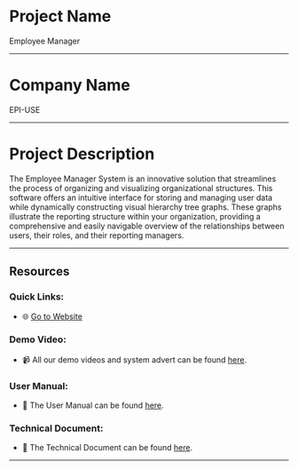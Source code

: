 # Project Name

Employee Manager

<hr>

# Company Name

EPI-USE

<hr>

# Project Description

The Employee Manager System is an innovative solution that streamlines the process of organizing and visualizing organizational structures. This software offers an intuitive interface for storing and managing user data while dynamically constructing visual hierarchy tree graphs. These graphs illustrate the reporting structure within your organization, providing a comprehensive and easily navigable overview of the relationships between users, their roles, and their reporting managers.

<hr> 

## Resources

### Quick Links:
- :globe_with_meridians: <a href="http://ec2-51-20-60-63.eu-north-1.compute.amazonaws.com/" target="_blank">Go to Website</a>

### Demo Video:
- :video_camera: All our demo videos and system advert can be found [here](link).

### User Manual:
- :closed_book: The User Manual can be found [here](https://github.com/P3TROOS/EPI-USE_EmployeeManager/tree/dev/documentation/EmployeeManager-UserManual).

### Technical Document:
- :bookmark_tabs: The Technical Document can be found [here](https://github.com/P3TROOS/EPI-USE_EmployeeManager/tree/dev/documentation/EmployeeManager-TechnicalSocument).

<hr>
